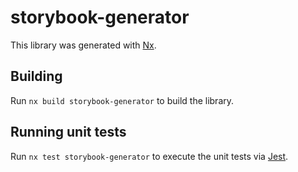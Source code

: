 # storybook-generator

This library was generated with [Nx](https://nx.dev).

## Building

Run `nx build storybook-generator` to build the library.

## Running unit tests

Run `nx test storybook-generator` to execute the unit tests via [Jest](https://jestjs.io).
